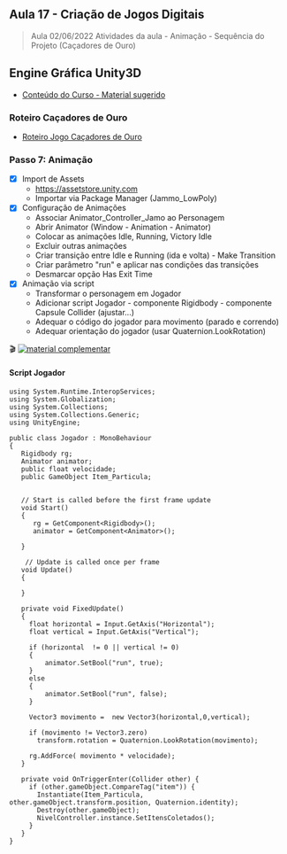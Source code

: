 ## Aula 17 - Criação de Jogos Digitais

> Aula 02/06/2022
> Atividades da aula - Animação - Sequência do Projeto (Caçadores de Ouro)

## Engine Gráfica Unity3D
- [Conteúdo do Curso - Material sugerido](https://docs.unity3d.com/Manual/Materials.html)

### Roteiro Caçadores de Ouro
- [Roteiro Jogo Caçadores de Ouro](https://github.com/marcoswagner-commits/jogos_digitais/tree/documentos/documentos/cacadores_ouro.md)


### Passo 7: Animação
- [x] Import de Assets
  - https://assetstore.unity.com
  - Importar via Package Manager (Jammo_LowPoly)
- [x] Configuração de Animações
  - Associar Animator_Controller_Jamo ao Personagem
  - Abrir Animator (Window - Animation - Animator)
  - Colocar as animações Idle, Running, Victory Idle
  - Excluir outras animações
  - Criar transição entre Idle e Running (ida e volta) - Make Transition
  - Criar parâmetro "run" e aplicar nas condições das transições
  - Desmarcar opção Has Exit Time
- [x] Animação via script
  - Transformar o personagem em Jogador
  - Adicionar script Jogador - componente Rigidbody - componente Capsule Collider (ajustar...)
  - Adequar o código do jogador para movimento (parado e correndo)
  - Adequar orientação do jogador (usar Quaternion.LookRotation)

🎬
[![material complementar](https://github.com/marcoswagner-commits/projetos_cg/blob/aa3f6a6ace359cfac3b5b9f9758fb9c642fe950b/Capa_Aula_Unity3D.png)](https://www.youtube.com/watch?v=dHwMjHzQ7n8)
 
 #### Script Jogador
 ```
using System.Runtime.InteropServices;
using System.Globalization;
using System.Collections;
using System.Collections.Generic;
using UnityEngine;

public class Jogador : MonoBehaviour
{
    Rigidbody rg;
    Animator animator;
    public float velocidade;
    public GameObject Item_Particula;
    
      
    // Start is called before the first frame update
    void Start()
    {
       rg = GetComponent<Rigidbody>();
       animator = GetComponent<Animator>();
       
    }

     // Update is called once per frame
    void Update()
    {
        
    }

    private void FixedUpdate() 
    {
      float horizontal = Input.GetAxis("Horizontal");
      float vertical = Input.GetAxis("Vertical");

      if (horizontal  != 0 || vertical != 0) 
      {
          animator.SetBool("run", true);
      }
      else
      {
          animator.SetBool("run", false);
      }

      Vector3 movimento =  new Vector3(horizontal,0,vertical);

      if (movimento != Vector3.zero)
        transform.rotation = Quaternion.LookRotation(movimento);

      rg.AddForce( movimento * velocidade);
    }

    private void OnTriggerEnter(Collider other) {
      if (other.gameObject.CompareTag("item")) {
        Instantiate(Item_Particula, other.gameObject.transform.position, Quaternion.identity);
        Destroy(other.gameObject);
        NivelController.instance.SetItensColetados();
      }
    }
}


 ``` 
